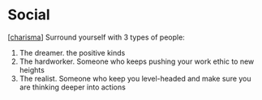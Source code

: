 # Social
[[charisma]]
Surround yourself with 3 types of people: 
1. The dreamer. the positive kinds
2. The hardworker. Someone who keeps pushing your work ethic to new heights
3. The realist. Someone who keep you level-headed and make sure you are thinking deeper into actions


[//begin]: # "Autogenerated link references for markdown compatibility"
[charisma]: Charisma.md "Charisma"
[//end]: # "Autogenerated link references"